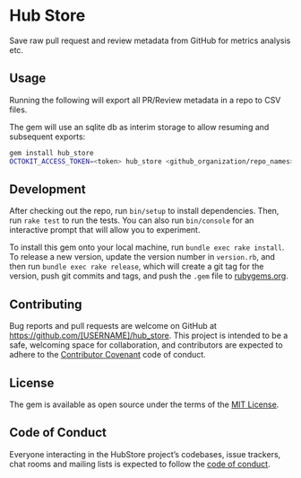 # Hub Store

Save raw pull request and review metadata from GitHub for metrics
analysis etc.

## Usage

Running the following will export all PR/Review metadata in a repo to CSV
files.

The gem will use an sqlite db as interim storage to allow resuming and
subsequent exports:

```bash
gem install hub_store
OCTOKIT_ACCESS_TOKEN=<token> hub_store <github_organization/repo_names>
```

## Development

After checking out the repo, run `bin/setup` to install dependencies. Then, run `rake test` to run the tests. You can also run `bin/console` for an interactive prompt that will allow you to experiment.

To install this gem onto your local machine, run `bundle exec rake install`. To release a new version, update the version number in `version.rb`, and then run `bundle exec rake release`, which will create a git tag for the version, push git commits and tags, and push the `.gem` file to [rubygems.org](https://rubygems.org).

## Contributing

Bug reports and pull requests are welcome on GitHub at https://github.com/[USERNAME]/hub_store. This project is intended to be a safe, welcoming space for collaboration, and contributors are expected to adhere to the [Contributor Covenant](http://contributor-covenant.org) code of conduct.

## License

The gem is available as open source under the terms of the [MIT License](https://opensource.org/licenses/MIT).

## Code of Conduct

Everyone interacting in the HubStore project’s codebases, issue trackers, chat rooms and mailing lists is expected to follow the [code of conduct](https://github.com/[USERNAME]/hub_store/blob/master/CODE_OF_CONDUCT.md).
